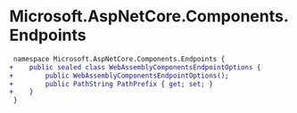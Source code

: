 # Microsoft.AspNetCore.Components.Endpoints

``` diff
 namespace Microsoft.AspNetCore.Components.Endpoints {
+    public sealed class WebAssemblyComponentsEndpointOptions {
+        public WebAssemblyComponentsEndpointOptions();
+        public PathString PathPrefix { get; set; }
+    }
 }
```

